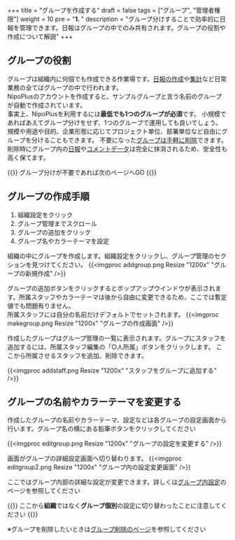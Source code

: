 +++
title = "グループを作成する"
draft = false
tags = ["グループ", "管理者権限"]
weight = 10
pre = "<b>1. </b>"
description = "グループ分けすることで効率的に日報を管理できます。日報はグループの中でのみ共有されます。グループの役割や作成について解説"
+++

## グループの役割

グループは組織内に何個でも作成できる作業場です。[日報の作成](/report/write/)や[集計](/report/totalling/)など日常業務の全てはグループの中で行われます。  
NipoPlusのアカウントを作成すると、サンプルグループと言う名前のグループが自動で作成されています。  
事実上、NipoPlusを利用するには**最低でも1つのグループが必須**です。
小規模であればあえてグループ分けをせず、1つのグループで運用しても良いでしょう。
規模や用途や目的、企業形態に応じてプロジェクト単位、部署単位など自由にグループを分けることもできます。
不要になった[グループは手軽に削除](/remove/group/)できます。削除時にグループ内の[日報](/report/read/list/)や[コメントデータ](/report/read/detail/comment/)は完全に抹消されるため、安全性も高く保てます。

{{<alice pos="right" icon="ok">}}
グループ分けが不要であれば次のページへGO
{{</alice>}}

## グループの作成手順

1. 組織設定をクリック
1. グループ管理までスクロール
1. グループの追加をクリック
1. グループ名やカラーテーマを設定

組織の中にグループを作成します。組織設定をクリックし、グループ管理のセクションを見つけてください。
{{<imgproc addgroup.png Resize "1200x" "グループの新規作成" />}}

グループの追加ボタンをクリックするとポップアップウインドウが表示されます。所属スタッフやカラーテーマは後から自由に変更できるため、ここでは暫定値でも問題有りません。  
所属スタッフには自分の名前だけデフォルトでセットされます。
{{<imgproc makegroup.png Resize "1200x" "グループの作成画面" />}}

作成したグループはグループ管理の一覧に表示されます。グループにスタッフを追加するには、所属スタッフ編集の「○人所属」ボタンをクリックします。
ここから所属させるスタッフを追加、削除できます。

{{<imgproc addstaff.png Resize "1200x" "スタッフをグループに追加する" />}}

## グループの名前やカラーテーマを変更する

作成したグループの名前やカラーテーマ、設定などは各グループの設定画面から行います。グループ名の横にある鉛筆ボタンをクリックしてください

{{<imgproc editgroup.png Resize "1200x" "グループの設定を変更する" />}}

画面がグループの詳細設定画面へ切り替わります。
{{<imgproc editgroup2.png Resize "1200x" "グループ内の設定変更画面" />}}

ここではグループ内部の詳細な設定が変更できます。詳しくは[グループ内設定](/org/groupsetting/)のページを参照してください

{{<alice pos="left" icon="here">}}
ここから**組織**ではなく**グループ個別**の設定に切り替わったことに注意してください
{{</alice>}}

※グループを削除したいときは[グループ削除のページ](/remove/group/)を参照してください
